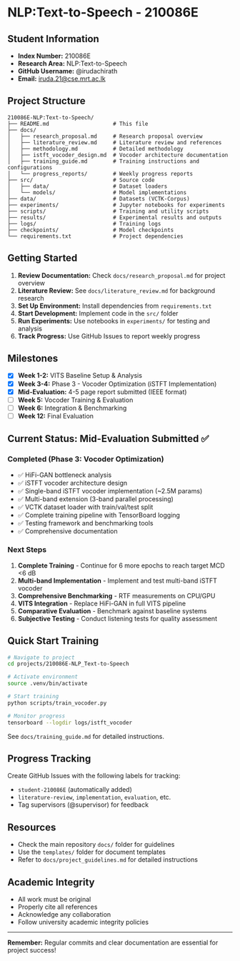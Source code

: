 # NLP:Text-to-Speech - 210086E

## Student Information

- **Index Number:** 210086E
- **Research Area:** NLP:Text-to-Speech
- **GitHub Username:** @irudachirath
- **Email:** iruda.21@cse.mrt.ac.lk

## Project Structure
```
210086E-NLP:Text-to-Speech/
├── README.md                    # This file
├── docs/
│   ├── research_proposal.md     # Research proposal overview
│   ├── literature_review.md     # Literature review and references
│   ├── methodology.md           # Detailed methodology
│   ├── istft_vocoder_design.md  # Vocoder architecture documentation
│   ├── training_guide.md        # Training instructions and configurations
│   └── progress_reports/        # Weekly progress reports
├── src/                         # Source code
│   ├── data/                    # Dataset loaders
│   └── models/                  # Model implementations
├── data/                        # Datasets (VCTK-Corpus)
├── experiments/                 # Jupyter notebooks for experiments
├── scripts/                     # Training and utility scripts
├── results/                     # Experimental results and outputs
├── logs/                        # Training logs
├── checkpoints/                 # Model checkpoints
└── requirements.txt             # Project dependencies
```

## Getting Started

1. **Review Documentation:** Check `docs/research_proposal.md` for project overview
2. **Literature Review:** See `docs/literature_review.md` for background research
3. **Set Up Environment:** Install dependencies from `requirements.txt`
4. **Start Development:** Implement code in the `src/` folder
5. **Run Experiments:** Use notebooks in `experiments/` for testing and analysis
6. **Track Progress:** Use GitHub Issues to report weekly progress

## Milestones

- [x] **Week 1-2:** VITS Baseline Setup & Analysis
- [x] **Week 3-4:** Phase 3 - Vocoder Optimization (iSTFT Implementation)
- [x] **Mid-Evaluation:** 4-5 page report submitted (IEEE format)
- [ ] **Week 5:** Vocoder Training & Evaluation
- [ ] **Week 6:** Integration & Benchmarking
- [ ] **Week 12:** Final Evaluation

## Current Status: Mid-Evaluation Submitted ✅

### Completed (Phase 3: Vocoder Optimization)
- ✅ HiFi-GAN bottleneck analysis
- ✅ iSTFT vocoder architecture design
- ✅ Single-band iSTFT vocoder implementation (~2.5M params)
- ✅ Multi-band extension (3-band parallel processing)
- ✅ VCTK dataset loader with train/val/test split
- ✅ Complete training pipeline with TensorBoard logging
- ✅ Testing framework and benchmarking tools
- ✅ Comprehensive documentation

### Next Steps
1. **Complete Training** - Continue for 6 more epochs to reach target MCD <6 dB
2. **Multi-band Implementation** - Implement and test multi-band iSTFT vocoder
3. **Comprehensive Benchmarking** - RTF measurements on CPU/GPU
4. **VITS Integration** - Replace HiFi-GAN in full VITS pipeline
5. **Comparative Evaluation** - Benchmark against baseline systems
6. **Subjective Testing** - Conduct listening tests for quality assessment

## Quick Start Training

```bash
# Navigate to project
cd projects/210086E-NLP_Text-to-Speech

# Activate environment
source .venv/bin/activate

# Start training
python scripts/train_vocoder.py

# Monitor progress
tensorboard --logdir logs/istft_vocoder
```

See `docs/training_guide.md` for detailed instructions.

## Progress Tracking

Create GitHub Issues with the following labels for tracking:
- `student-210086E` (automatically added)
- `literature-review`, `implementation`, `evaluation`, etc.
- Tag supervisors (@supervisor) for feedback

## Resources

- Check the main repository `docs/` folder for guidelines
- Use the `templates/` folder for document templates
- Refer to `docs/project_guidelines.md` for detailed instructions

## Academic Integrity

- All work must be original
- Properly cite all references
- Acknowledge any collaboration
- Follow university academic integrity policies

---

**Remember:** Regular commits and clear documentation are essential for project success!